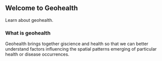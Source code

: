 ## Welcome to Geohealth

Learn about geohealth. 

### What is geohealth

Geohealth brings together giscience and health so that we can better understand factors influencing the spatial patterns emerging of particular health or disease occurrences.


<script src="https://gist.github.com/jb2018/111ff59aee897989c6db6fa44fa5421c"></script>


